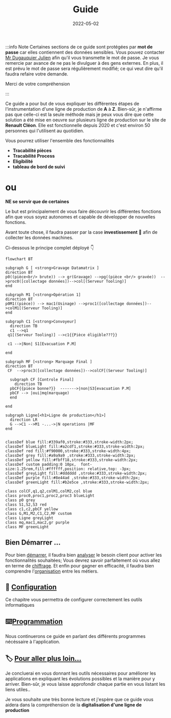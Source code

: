 ﻿---
index: false
icon: book
title: Guide
date: 2022-05-02
category:
  - Guide
tag:
  - Introduction
  - Chiffrage
lastUpdated: true
collapsable: true
---
:::info Note
Certaines sections de ce guide sont protégées par **mot de passe** car elles contiennent des données sensibles. Vous pouvez contacter [Mr Dugauquier Julien](mailto:julien.dugauquier@renault.com) afin qu'il vous transmette le mot de passe. Je vous remercie par avance de ne pas le divulguer à des gens externes. En plus, il est  prévu le mot de passe sera régulièrement modifié; ce qui veut dire qu'il faudra refaire votre demande.

Merci de votre compréhension

:::

Ce guide a pour but de vous expliquer les différentes étapes de l'instrumentation d'une ligne de production de **A** à **Z**. Bien-sûr, je n'affirme pas que celle-ci est la seule méthode mais je peux vous dire que cette solution a été mise en oeuvre sur plusieurs ligne de production sur le site de **Renault Cléon**. Elle est fonctionnelle depuis 2020 et c'est environ 50 personnes qui l'utilisent au quotidien.


Vous pourrez utiliser l'ensemble des fonctionnalités 
- **Tracabilité pièces**
- **Tracabilité Process**
- **Eligibilité**
- **tableau de bord de suivi**
 
<h1>ou</h1>  

**NE se servir que de certaines**

 Le but est principalement de vous faire découvrir les différentes fonctions afin que vous soyez autonomes et capable de développer de nouvelles fonctions.

Avant toute chose, il faudra passer par la case **investissement** :money_mouth_face: afin de collecter les données machines.

 Ci-dessous le principe complet déployé :point_down:

```mermaid
flowchart BT

subgraph G [ <strong>Gravage Datamatrix ]
direction BT
p0((pièce<br/> brute)) --> gr(Gravage) -->pg((pièce <br/> gravée))  -->proc0([collectage données])-->col[(Serveur Tooling)] 
end

subgraph M1 [<strong>Opération 1]
direction BT
p0M1((pièce)) --> mac1(Usinage) -->proc1([collectage données])-->colM1[(Serveur Tooling)] 
end

subgraph C1 [<strong>Convoyeur]
  direction TB
  c1 -->q1
 q1[(Serveur Tooling)] -->c1{{Pièce éligible???}}

 c1 -->|Non| S1[Evacuation P.M]
 
end

subgraph MF [<strong> Marquage Final ]
direction BT
 CF  -->proc3([collectage données])-->colCF[(Serveur Tooling)] 

  subgraph CF [Controle Final]
    direction TB
  pbCF{{pièce bonne?}}  ------->|non|S3[evacuation P.M]
  pbCF --> |oui|mq(marquage)
  end

end

subgraph Ligne[<h1>Ligne de production</h1>]
  direction LR
  G -->C1 -->M1 -...->|N operations |MF
end


classDef blue fill:#339af0,stroke:#333,stroke-width:2px;
classDef blueLight fill:#a2cdf1,stroke:#333,stroke-width:2px;
classDef red fill:#f90000,stroke:#333,stroke-width:4px;
classDef grey fill:#a9a9a9 ,stroke:#333,stroke-width:2px;
classDef yellow fill:#fbff18,stroke:#333,stroke-width:2px;
classDef custom padding:0 10px,  font-size:1.25rem,fill:#ffffff,position: relative,top: -3px;
classDef greyLight fill:#dddddd ,stroke:#333,stroke-width:2px;
classDef purple fill:#8e44ad ,stroke:#333,stroke-width:2px;
classDef greenLight fill:#b2e5ce ,stroke:#333,stroke-width:2px;

class colCF,q1,q2,colM1,colM2,col blue
class proc0,proc1,proc2,proc3 blueLight
class p0 grey
class S1,S2,S3 red
class c1,c2,pbCF yellow
class G,M1,M2,C1,C2,MF custom
class Ligne greyLight
class mq,mac1,mac2,gr purple
class MF greenLight

```


## Bien Démarrer ...

Pour bien [démarrer](/guide/demarrage.md), il faudra bien [analyser](/guide/demarrage.md#analyse) le besoin client pour activer les fonctionnalités souhaitées; Vous devrez savoir parfaitement où vous allez en terme de [chiffrage](/guide/demarrage.md#chiffrage). 
Et enfin pour gagner en efficacité, il faudra bien comprendre l'[organisation](/guide/demarrage.md#Processus-de-Mise-en-Oeuvre) entre les métiers.

## :wrench: [Configuration](/guide/configuration.md) 

Ce chapitre vous permettra de configurer correctement les outils informatiques

## :keyboard:[Programmation](/guide/Programmation.md)

Nous continuerons ce guide en parlant des différents programmes nécéssaire à l'application. 


## :label: [Pour aller plus loin...](/guide/end.md)

Je concluerai en vous donnant les outils nécessaires pour améliorer les applications en expliquant les évolutions possibles et la manière pour y arriver. Bien-sûr, je vous laisse approfondir chaque partie en vous listant les liens utiles..

Je vous souhaite une très bonne lecture et j'espère que ce guide vous aidera dans la compréhension de la **digitalisation d'une ligne de production**


